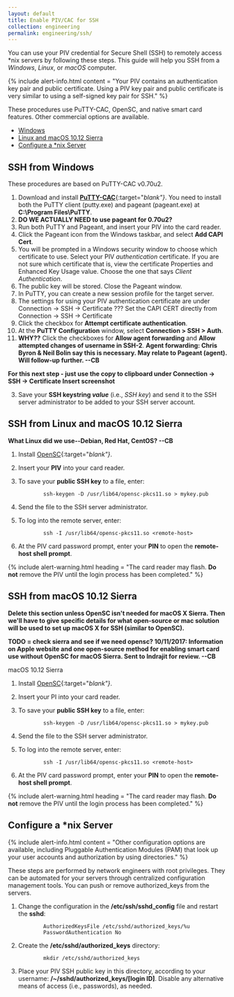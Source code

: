 ```yaml
---
layout: default
title: Enable PIV/CAC for SSH
collection: engineering
permalink: engineering/ssh/
---
```


You can use your PIV credential for Secure Shell (SSH) to remotely access *nix servers by following these steps. This guide will help you SSH from a _Windows_, _Linux_, or _macOS_ computer.   

{% include alert-info.html content = "Your PIV contains an authentication key pair and public certificate. Using a PIV key pair and public certificate is very similar to using a self-signed key pair for SSH." %}

These procedures use PuTTY-CAC, OpenSC, and native smart card features. Other commercial options are available.    

- [Windows](#ssh-from-windows) 
- [Linux and macOS 10.12 Sierra](#ssh-from-linux-and-macos-10.12-sierra)<!--Changed heading if Linux and macOS X Sierra both use the same set of instructions. Why don't we just say here and in section below: "Linux-Based Systems"? We can add statement below that this includes macOS and that we tested macOS 10.12 Sierra and _____ (what Linux did we test?) Linux system.)...-->
- [Configure a *nix Server](#configure-a-*nix-server)

## SSH from Windows

These procedures are based on PuTTY-CAC v0.70u2.<!--These steps need to be validated since this is a newer version of PuTTY-CAC than the version that Chunde tested some months ago.-->

1. Download and install [**PuTTY-CAC**](https://www.github.com/NoMoreFood/putty-cac/releases){:target="_blank"}_. You need to install both the PuTTY client (putty.exe) and pageant (pageant.exe) at **C:\Program Files\PuTTY**.
1. **DO WE ACTUALLY NEED to use pageant for 0.70u2?** 
1. Run both PuTTY and Pageant, and insert your PIV into the card reader.
1. Click the Pageant icon from the Windows taskbar, and select **Add CAPI Cert**.
1. You will be prompted in a Windows security window to choose which certificate to use. Select your PIV _authentication_ certificate.  If you are not sure which certificate that is, view the certificate Properties and Enhanced Key Usage value.  Choose the one that says _Client Authentication_. 
1. The public key will be stored. Close the Pageant window.  
1. In PuTTY, you can create a new session profile for the target server.  
1. The settings for using your PIV authentication certificate are under Connection -> SSH -> Certificate
??? Set the CAPI CERT directly from Connection -> SSH -> Certificate
1. Click the checkbox for **Attempt certificate authentication**.
1. At the **PuTTY Configuration** window, select **Connection &gt; SSH &gt; Auth**. 
1. **WHY??** Click the checkboxes for **Allow agent forwarding** and **Allow attempted changes of username in SSH-2**. **Agent forwarding:  Chris Byron & Neil Bolin say this is necessary. May relate to Pageant (agent). Will follow-up further. --CB**

**For this next step - just use the copy to clipboard under Connection -> SSH -> Certificate
Insert screenshot**

3. Save your **SSH keystring&nbsp;_value_** (i.e., _SSH key_) and send it to the SSH server administrator to be added to your SSH server account. 

## SSH from Linux and macOS 10.12 Sierra 

**What Linux did we use--Debian, Red Hat, CentOS? --CB**

<!--Do we need to say which Linux and UNIX we are using?  The Linux and macOS X 10.12 Sierra procedures here are identical, as LaChelle pointed out. Rather than having 2 identical, consecutive procedures, use one procedure for both Linux and macOS X 10.12 Sierra--unless we don't need OpenSC for macOS? Can we use a title like "Linux-Based Systems" (which would include Mac)?  We could say these are based on macOS 10.12 Sierra.  What Linux system did Chunde use to test the Linux procedure?-->

1. Install [OpenSC](https://www.github.com/OpenSC/OpenSC/wiki/Download-latest-OpenSC-stable-release){:target="_blank"}_.
1. Insert your **PIV** into your card reader.
1. To save your **public SSH key** to a file, enter:

    ```
			ssh-keygen -D /usr/lib64/opensc-pkcs11.so > mykey.pub
    ```  

1. Send the file to the SSH server administrator.
1. To log into the remote server, enter:

    ```
			ssh -I /usr/lib64/opensc-pkcs11.so <remote-host>
    ```    

3. At the PIV card password prompt, enter your **PIN** to open the **remote-host shell prompt**.

{% include alert-warning.html heading = "The card reader may flash. **Do not** remove the PIV until the login process has been completed." %} 



## SSH from macOS 10.12 Sierra 

**Delete this section unless OpenSC isn't needed for macOS X Sierra. Then we'll have to give specific details for what open-source or mac solution will be used to set up macOS X for SSH (similar to OpenSC).**

**TODO = check sierra and see if we need opensc? 10/11/2017: Information on Apple website and one open-source method for enabling smart card use without OpenSC for macOS Sierra. Sent to Indrajit for review. --CB**

macOS 10.12 Sierra 
  
1. Install [OpenSC](https://www.github.com/OpenSC/OpenSC/wiki/Download-latest-OpenSC-stable-release){:target="_blank"}_.
1. Insert your PI into your card reader.
1. To save your **public SSH key** to a file, enter:

    ```
			ssh-keygen -D /usr/lib64/opensc-pkcs11.so > mykey.pub
    ```  

1. Send the file to the SSH server administrator.
1. To log into the remote server, enter:

    ```
			ssh -I /usr/lib64/opensc-pkcs11.so <remote-host>
    ```    

1. At the PIV card password prompt, enter your **PIN** to open the **remote-host shell prompt**.

{% include alert-warning.html heading = "The card reader may flash. **Do not** remove the PIV until the login process has been completed." %}

## Configure a *nix Server

<!--Read procedures for accessing remote server and they say you need to have an SSH daemon installed on the remote server. Not in our procedures. Is this needed?-->

{% include alert-info.html content = "Other configuration options are available, including Pluggable Authentication Modules (PAM) that look up your user accounts and authorization by using directories." %}

<!--Since these procedures are for network engineers, we don't need to say this?-->These steps are performed by network engineers with root privileges. They can be automated for your servers through centralized configuration management tools. You can push or remove authorized_keys from the servers. 

1. Change the configuration in the **/etc/ssh/sshd_config** file and restart the **sshd**:

    ```
			AuthorizedKeysFile /etc/sshd/authorized_keys/%u  
			PasswordAuthentication No
    ```

1. Create the **/etc/sshd/authorized_keys** directory:

    ```
			mkdir /etc/sshd/authorized_keys
    ```

1. Place your PIV SSH public key in this directory, according to your username: **/~/sshd/authorized_keys/[login ID]**. Disable any alternative means of access (i.e., passwords), as needed.
   
